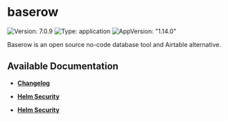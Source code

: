 # baserow

![Version: 7.0.9](https://img.shields.io/badge/Version-7.0.9-informational?style=flat-square) ![Type: application](https://img.shields.io/badge/Type-application-informational?style=flat-square) ![AppVersion: "1.14.0"](https://img.shields.io/badge/AppVersion-"1.14.0"-informational?style=flat-square)

Baserow is an open source no-code database tool and Airtable alternative.

## Available Documentation

- [**Changelog**](CHANGELOG)

- [**Helm Security**](container-security)

- [**Helm Security**](helm-security)


